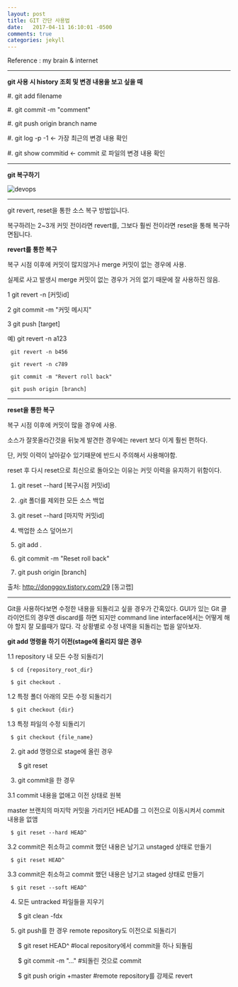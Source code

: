 ```yaml
---
layout: post
title: GIT 간단 사용법
date:   2017-04-11 16:10:01 -0500
comments: true
categories: jekyll
---
```


Reference : my brain & internet


---
**git 사용 시 history 조회 및 변경 내용을 보고 싶을 때**

#. git add filename

#. git commit -m "comment"

#. git push origin branch name

#. git log -p -1 <- 가장 최근의 변경 내용 확인

#. git show commitid <- commit 로 파일의 변경 내용 확인
 
---

**git 복구하기**

![devops]({{http://realx1017.github.io}}/git_recovery.png)

---

git revert, reset을 통한 소스 복구 방법입니다.

복구하려는 2~3개 커밋 전이라면 revert를, 그보다 훨씬 전이라면 reset을 통해 복구하면됩니다.


**revert를 통한 복구**

복구 시점 이후에 커밋이 많지않거나 merge 커밋이 없는 경우에 사용.

실제로 사고 발생시 merge 커밋이 없는 경우가 거의 없기 때문에 잘 사용하진 않음.

1 git revert -n [커밋id]

2 git commit -m "커밋 메시지"

3 git push [target]

예) git revert -n a123

     git revert -n b456

     git revert -n c789

     git commit -m "Revert roll back"

     git push origin [branch]
---

**reset을 통한 복구**

복구 시점 이후에 커밋이 많을 경우에 사용.

소스가 잘못올라간것을 뒤늦게 발견한 경우에는 revert 보다 이게 훨씬 편하다.

단, 커밋 이력이 날아갈수 있기때문에 반드시 주의해서 사용해야함.

reset 후 다시 reset으로 최신으로 돌아오는 이유는 커밋 이력을 유지하기 위함이다.

1) git reset --hard [복구시점 커밋id]

2) .git 폴더를 제외한 모든 소스 백업

3) git reset --hard [마지막 커밋id]

4) 백업한 소스 덮어쓰기

5) git add .

6) git commit -m "Reset roll back"

7) git push origin [branch]


출처: http://donggov.tistory.com/29 [동고랩]

---
Git을 사용하다보면 수정한 내용을 되돌리고 싶을 경우가 간혹있다. GUI가 있는 Git 클라이언트의 경우엔 discard를 하면 되지만 command line interface에서는 어떻게 해야 할지 잘 모를때가 많다. 각 상황별로 수정 내역을 되돌리는 법을 알아보자.

**git add 명령을 하기 이전(stage에 올리지 않은 경우**

1.1 repository 내 모든 수정 되돌리기

     $ cd {repository_root_dir}

     $ git checkout .


1.2 특정 폴더 아래의 모든 수정 되돌리기

     $ git checkout {dir}

1.3 특정 파일의 수정 되돌리기

     $ git checkout {file_name}

2. git add 명령으로 stage에 올린 경우

     $ git reset

3. git commit을 한 경우

3.1 commit 내용을 없애고 이전 상태로 원복

master 브랜치의 마지막 커밋을 가리키던 HEAD를 그 이전으로 이동시켜서 commit 내용을 없앰

     $ git reset --hard HEAD^

3.2 commit은 취소하고 commit 했던 내용은 남기고 unstaged 상태로 만들기

     $ git reset HEAD^

3.3 commit은 취소하고 commit 했던 내용은 남기고 staged 상태로 만들기

     $ git reset --soft HEAD^

4. 모든 untracked 파일들을 지우기

     $ git clean -fdx

5. git push를 한 경우 remote repository도 이전으로 되돌리기

     $ git reset HEAD^  #local repository에서 commit을 하나 되돌림

     $ git commit -m "..."  #되돌린 것으로 commit

     $ git push origin +master #remote repository를 강제로 revert
